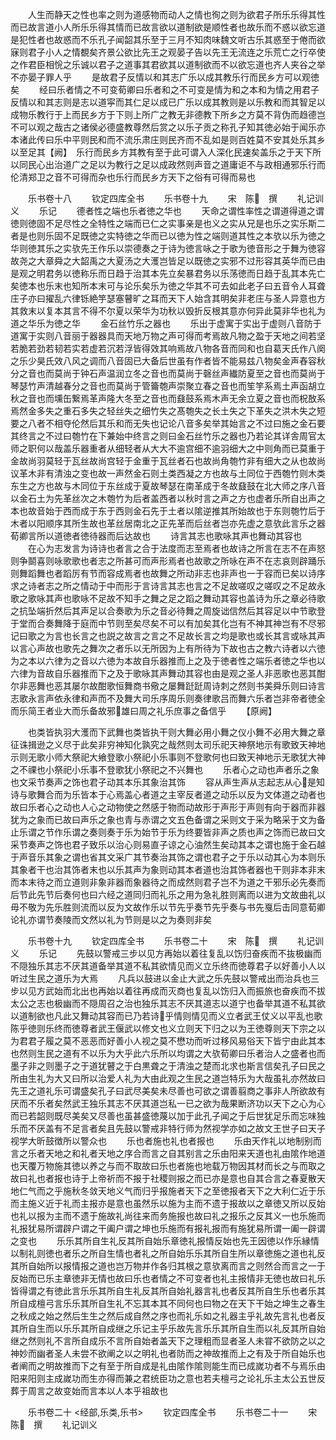 <!-- { "loadSidebar": true } -->
　　人生而静天之性也率之则为道感物而动人之情也徇之则为欲君子所乐乐得其性而已故言道小人所乐乐得其情而已故言欲以道制欲是顺性者也故乐而不惑以欲忘道是犯性者也故惑而不乐孔子闻韶其乐至于三月不知肉味魏文听古乐其惑至于倦而欲寐则君子小人之情覩矣齐景公欲比先王之观晏子告以先王无流连之乐荒亡之行卒使之作君臣相恱之乐诚以君子之道事其君欲其以道制欲而不以欲忘道也齐人夹谷之举不亦晏子罪人乎
　　是故君子反情以和其志广乐以成其教乐行而民乡方可以观徳矣
　　经曰乐者情之不可变荀卿曰乐者和之不可变是情为和之本和为情之用君子反情以和其志则是志以道寜而其仁足以成已广乐以成其教则是以乐教和而其智足以成物乐教行于上而民乡方于下则上所广之教无非德教下所乡之方莫不背伪而趋德岂不可以观之哉古之诸侯必德盛教尊然后赏之以乐子贡之称孔子知其徳必始于闻乐亦本诸此传曰乐中平则民和而不流乐肃庄则民齐而不乱如是则百姓莫不安其处乐其乡以至足其【阙】　乐行而民乡方其教有至于此可谓入人深化民速矣盖乐之于天下所以同民心出治道广之足以为教行之足以成政然则声音之道庸讵不与政相通邪乐行而伦清郑卫之音不可得而杂也乐行而民乡方天下之俗有可得而易也










　　乐书卷十八
　　钦定四库全书
　　乐书卷十九
　　宋　陈　撰
　　礼记训义
　　乐记
　　德者性之端也乐者徳之华也
　　天命之谓性率性之谓道得道之谓徳则徳固不足尽性之全特性之端而已仁之实事亲是也义之实从兄是也乐之实乐斯二者是也则乐固不足既徳之实特徳之华而已以徳为性之端则道其性之本欤以乐为徳之华则徳其乐之实欤先王作乐以崇德奏之于诗为徳言咏之于歌为徳音形之于舞为徳容故尧之大章舜之大韶禹之大夏汤之大濩岂皆足以既徳之实邪不过形容其英华而已由是观之明君务以徳称乐而日趋于治其本先立矣暴君务以乐荡徳而日趋于乱其本先亡矣徳本也乐末也知所本末可与论乐矣乐为徳之华其不可去如此老子曰五音令人耳聋庄子亦曰擢乱六律铄絶竽瑟塞瞽旷之耳而天下人始含其明矣非老庄与圣人异意也方其救末以复本其言不得不尔夏以荣华为功秋以毁折反根其意亦何异此莫非华也礼为道之华乐为徳之华
　　金石丝竹乐之器也
　　乐出于虚寓于实出于虚则八音防于道寓于实则八音丽于器器具而天地万物之声可得而考焉故凡物之盈于天地之间若坚若脆若劲若韧若实若虚若沉若浮皆得效其响焉故八物各音而同和也自葛天氏作八阕之乐少昊氏效八风之调而八音固已大备后世虽有作者皆不能易兹八物矣金声舂容秋分之音也而莫尚于钟石声温润立冬之音也而莫尚于磬丝声纎防夏至之音也而莫尚于琴瑟竹声清越春分之音也而莫尚于管籥匏声崇聚立春之音也而笙竽系焉土声函胡立秋之音也而壎缶繋焉革声隆大冬至之音也而鼗鼓系焉木声无余立夏之音也而柷敔系焉然金多失之重石多失之轻丝失之细竹失之髙匏失之长土失之下革失之洪木失之短要之八者不相夺伦然后其乐和而无失也记论八音多矣举其始言之不过曰施之金石要其终言之不过曰匏竹在下兼始中终言之则曰金石丝竹乐之器也乃若论其详舎周官太师之职何以哉盖乐器重者从细轻者从大大不逾宫细不逾羽细大之中则角而已莫重于金故尚羽莫轻于瓦丝故尚宫轻于金重于瓦丝者石也故尚角匏竹非有细大之从也故尚议革木非有清浊之变也故一声然金石则土类西凝之方也故与土同位于西匏竹则木类东生之方也故与木同位于东丝成于夏故琴瑟在南革成于冬故鼗鼓在北大师之序八音以金石土为先革丝次之木匏竹为后者盖西者以秋时言之声之方也虚者乐所自出声之本也故音始于西而成于东于西则金石先于土者以隂逆推其所始故也于东则匏竹后于木者以阳顺序其所生故也革丝居南北之正先革而后丝者岂亦先虚之意欤此言乐之器荀卿言所以道徳者徳待器而后达故也
　　诗言其志也歌咏其声也舞动其容也
　　在心为志发言为诗诗也者言之合于法度而志至焉者也故诗之所言在志不在声怒则争鬬喜则咏歌歌也者志之所甚可而声形焉者也故歌之所咏在声不在志哀则辟踊乐则舞蹈舞也者蹈厉有节而容成焉者也故舞之所动非志也非声也一于容而已矣以诗序求之诗者志之所之情动于中而形于言诗言其志也言之不足故嗟叹之嗟叹之不足故永歌之歌咏其声也歌咏不足故不知手之舞之足之蹈之舞动其容也盖诗为乐之章必待歌之抗坠端折然后其声足以合奏歌为乐之音必待舞之周旋诎信然后其容足以中节歌登于堂而合奏舞降于庭而中节则至矣尽矣不可以有加矣其化岂有不神其神岂有不尽邪记曰歌之为言也长言之也説之故言之言之不足故长言之均是歌也或长其言或咏其声以言心声故也歌先之舞次之者乐以无所因为上有所待为下故也古之教六诗者以六徳为之本以六律为之音以六徳为本故自乐器推而上之及于徳者性之端乐者徳之华也以六律为音故自乐器推而下之及于歌咏其声舞动其容也由是观之圣人非恶歌也恶其酣尔非恶舞也恶其屡尔故酣歌恒舞商书儆之屡舞跹跹周诗刺之然则书美舜乐则曰诗言志歌永言声依永律和声而不及舞大司乐序周乐则奏律歌吕而舞六乐者岂非帝者徳全而乐简王者业大而乐备故邪雄曰周之礼乐庶事之备信乎
　　【原阙】

























　　也类皆执羽大濩而下武舞也类皆执干则大舞必用小舞之仪小舞不必用大舞之章征诛揖逊之义尽于此矣非穷神知化孰究之哉然则太司乐祀天神祭地示有歌致天神地示则无歌小师大祭祀大飨登歌小祭祀小乐事则不登歌何也曰致天神地示无歌犹大神之不祼也小祭祀小乐事不登歌犹小祭祀之不兴舞也
　　乐者心之动也声者乐之象也文采节奏声之饰也君子动其本乐其象治其饰
　　容从声生声从志起志从心是知诗与歌舞合而为乐皆本于心焉盖心者道之主宰反者道之动乐以反为文体道之动者也故曰乐者心之动也人心之动物使之然感于物而动故形于声形于声则有向于器而非器犹为之象而已故曰声乐之象也青与赤谓之文五色备谓之采则文于采为略采于文为备止乐谓之节作乐谓之奏则奏于乐为始节于乐为终要皆非声之质也声之饰而已故曰文采节奏声之饰也君子致乐以治心则易直子谅之心油然生矣动其本之谓也施于金石越于声音乐其象之谓也省其文采广其节奏治其饰之谓也君子之于乐以动其心为本则乐其象者干也治其饰者末也以乐其声为象则动其本者道也治其饰者器也干则非本非末而本末待之而立道则非象非器而象器待之而成然则君子岂不为道之干邪乐必先奏而后节此先节后奏何也曰六经之道同归而礼乐之用为急礼胜则离而以进为文故曲礼以毋不敬为先乐胜则流而以反为文故作乐以节先乎奏节先乎奏与书先戛后击同意荀卿论礼亦谓节奏陵而文然以礼为节则是以之为奏则非矣








　　乐书卷十九
　　钦定四库全书
　　乐书卷二十
　　宋　陈　撰
　　礼记训义
　　乐记
　　先鼓以警戒三步以见方再始以着往复乱以饬归奋疾而不抜极幽而不隠独乐其志不厌其道备举其道不私其欲情见而义立乐终而徳尊君子以好善小人以听过生民之道乐为大焉
　　凡兵以鼓进以金止大武之乐先鼓以警戒出而治兵也三步以见方武始而北出也再始以着往再成而灭商也复乱以饬归入而振旅也奋疾而不拔太公之志也极幽而不隠周召之治也独乐其志不厌其道志以道宁也备举其道不私其欲以道制欲也凡此又舞动其容而已乃若诗乎情则情见而义立者武王仗义以平乱也歌陈乎徳则乐终而徳尊者武王偃武以修文也义立则天下归之以为王徳尊则天下宗之以为君君子履之莫不恶恶而好善小人视之莫不懋功而听过移风易俗天下皆宁由此其本也然则生民之道有不以乐为大乎此六乐所以均谓之大欤荀卿曰乐者治人之盛者也而墨子非之则墨子之于道犹瞽之于白黒聋之于清浊之楚而北求也斯言信矣孔子曰民之所由生礼为大又曰所以治爱人礼为大由此观之生民之道岂特乐为大哉虽礼亦然故曰先王之道礼乐可谓盛矣孔子曰武尽美矣未尽善也可欲之谓善翦商之事非人所欲故有厌而不乐者矣然武王独乐其志不厌其道岂私一已之欲为哉果断济功以天下之心为心而已若韶则既尽美矣又尽善也虽甚盛徳蔑以加于此孔子闻之于后世犹足乐而忘味独乐而不厌盖有不足言者矣且先鼓以警戒非特行师为然视学亦如之故文王世子曰天子视学大昕鼓徴所以警众也
　　乐也者施也礼也者报也
　　乐由天作礼以地制别而言之乐者天地之和礼者天地之序合而言之自其别言之乐由阳来天道也礼由隂作地道也天覆万物施其徳以养之与而不取故曰乐也者施也地载万物因其材而长之与而取之故曰礼也者报也诗于上帝祈而不报于社稷则报之而已亦是意也自其合言之春夏散天地仁气而之乎施秋冬敛天地义气而归乎报施者天下之至徳报者天下之大利仁近于乐而主施义近于礼而主报亦是意也虽然乐以施为主而不遗于报故以之章徳又所以反始也礼以报为主而不遗于施故礼尚往来而务施报也故曰礼之报乐之反其义一也乐施而礼报犹易所谓辟户谓之干阖户谓之坤也乐施而有报礼报而有施犹易所谓一阖一辟谓之变也
　　乐乐其所自生礼反其所自始乐章徳礼报情反始也先王因徳以作乐縁情以制礼则徳也者乐之所自生情也者礼之所自始乐乐其所自生所以章徳施之道也礼反其所自始所以报情报之道也岂万物并作各归其根之意欤离而言之则然合而言之一于反始而已乐主章徳非无情也故曰乐也者情之不可变者也礼主报情非无徳也故曰礼乐皆得谓之有徳此言乐乐其所自生礼反其所自始礼器言礼也者反其所自生乐也者乐其所自成檀弓言乐乐其所自生礼不忘其本其不同何也曰物之在天下干始之坤生之春生之秋成之始之然后生生之然后成自然之序也而礼乐如之礼器主乎礼故先言礼也者反其所自生而以乐乐其所自成继之乐记主乎乐故先言乐乐其所自生而以礼反其所自始继之然则礼不言所自成乐不言所自始者盖天下之理粗而显者圣人未甞不欲防之以之神妙而幽者圣人未尝不欲阐之以之明礼也者防而之神故推而上之有及于所自始乐也者阐而之明故推而下之有至于所自成是礼由隂作隂则能生而已成嵗功者不与焉乐由阳来阳则主成嵗功而生亦得而兼之君统臣功之意也若夫檀弓之论礼乐主太公五世反葬于周言之故变始而言本以人本乎祖故也








　　乐书卷二十
<经部,乐类,乐书>
　　钦定四库全书
　　乐书卷二十一
　　宋　陈　撰
　　礼记训义
